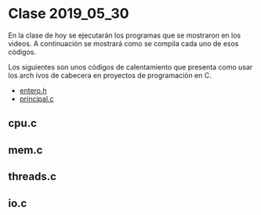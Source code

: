# Clase 2019_05_30

En la clase de hoy se ejecutarán los programas que se mostraron en los videos. A continuación se mostrará como se compila cada uno de esos códigos.

Los siguientes son unos códigos de calentamiento que presenta como usar los arch
ivos de cabecera en proyectos de programación en C. 

* [entero.h](entero.h)                                                          
* [principal.c](principal.c)

## cpu.c

## mem.c

## threads.c

## io.c
